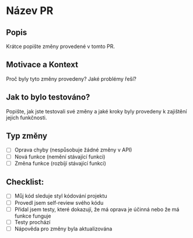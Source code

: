 # Název PR

## Popis
Krátce popište změny provedené v tomto PR.

## Motivace a Kontext
Proč byly tyto změny provedeny? Jaké problémy řeší?

## Jak to bylo testováno?
Popište, jak jste testovali své změny a jaké kroky byly provedeny k zajištění jejich funkčnosti.

## Typ změny
- [ ] Oprava chyby (nespůsobuje žádné změny v API)
- [ ] Nová funkce (nemění stávající funkci)
- [ ] Změna funkce (rozbíjí stávající funkci)

## Checklist:
- [ ] Můj kód sleduje styl kódování projektu
- [ ] Provedl jsem self-review svého kódu
- [ ] Přidal jsem testy, které dokazují, že má oprava je účinná nebo že má funkce funguje
- [ ] Testy prochází
- [ ] Nápověda pro změny byla aktualizována
